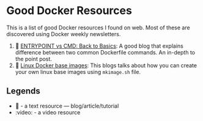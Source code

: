 # Good Docker Resources

This is a list of good Docker resources I found on web. Most of these are discovered using Docker weekly newsletters.

1. ​:memo: [ENTRYPOINT vs CMD: Back to Basics](http://www.johnzaccone.io/entrypoint-vs-cmd-back-to-basics/): A good blog that explains difference between two common Dockerfile commands. An in-depth to the point post. 
2. ​:memo: [Linux Docker base images](https://sreeninet.wordpress.com/2017/05/13/linux-docker-base-images/): This blogs talks about how you can create your own linux base images using `mkimage.sh` file.


## Legends

* ​:memo: - a text resource — blog/article/tutorial
* ​:video:​ - a video resource 